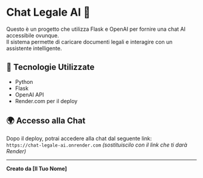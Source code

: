 # Chat Legale AI 🚀

Questo è un progetto che utilizza Flask e OpenAI per fornire una chat AI accessibile ovunque.  
Il sistema permette di caricare documenti legali e interagire con un assistente intelligente.

## 🔹 Tecnologie Utilizzate
- Python
- Flask
- OpenAI API
- Render.com per il deploy

## 🌍 Accesso alla Chat
Dopo il deploy, potrai accedere alla chat dal seguente link:  
`https://chat-legale-ai.onrender.com` *(sostituiscilo con il link che ti darà Render)*

---
**Creato da [Il Tuo Nome]**
